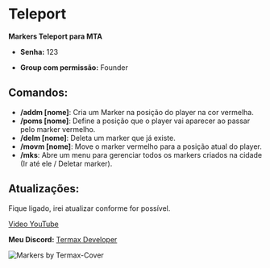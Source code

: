 # Teleport
**Markers Teleport para MTA**

- **Senha:** 123

- **Group com permissão:** Founder

## Comandos:

- **/addm [nome]**: Cria um Marker na posição do player na cor vermelha.
- **/poms [nome]**: Define a posição que o player vai aparecer ao passar pelo marker vermelho.
- **/delm [nome]**: Deleta um marker que já existe.
- **/movm [nome]**: Move o marker vermelho para a posição atual do player.
- **/mks**: Abre um menu para gerenciar todos os markers criados na cidade (Ir até ele / Deletar marker).

## Atualizações:
Fique ligado, irei atualizar conforme for possível.

[Video YouTube](https://www.youtube.com/watch?v=1wOIKW4ESBM)

**Meu Discord:** [Termax Developer](https://discord.gg/mvUzVMySVA)

![Markers by Termax-Cover](https://github.com/user-attachments/assets/bccf7c9c-38b4-487c-b82d-d93693293cc4)
